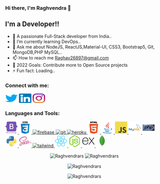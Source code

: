 ### Hi there, I'm Raghvendra 👋

## I'm a Developer!!

- 🔭 A passionate Full-Stack developer from India..
- 🌱 I’m currently learning DevOps..
- 💬 Ask me about NodeJS, ReactJS,Material-UI, CSS3, Bootstrap5, Git, MongoDB,PHP MySQL..
- 📫 How to reach me Raghav26897@gmail.com
- 🥅 2022 Goals: Contribute more to Open Source projects
- ⚡ Fun fact: Loading.. 

<h3 align="left">Connect with me:</h3>
<p align="left">
<a href="https://twitter.com/vishen_raghav" target="blank"><img align="center" src="https://raw.githubusercontent.com/tanujdey7/tanujdey7/master/icon/twitter.svg" alt="tanujdey7" height="30" width="40" /></a>
<a href="https://www.linkedin.com/in/raghvendra-singh-a14109154/" target="blank"><img align="center" src="https://raw.githubusercontent.com/tanujdey7/tanujdey7/master/icon/linkedin.svg" alt="tanujdey7" height="30" width="40" /></a>
<a href="https://instagram.com/__raghvendra_" target="blank"><img align="center" src="https://raw.githubusercontent.com/tanujdey7/tanujdey7/master/icon/instagram.svg" alt="tanujdey7" height="30" width="40" /></a>


<h3 align="left">Languages and Tools:</h3>
<p align="left"> <a href="https://getbootstrap.com" target="_blank"> <img src="https://raw.githubusercontent.com/devicons/devicon/master/icons/bootstrap/bootstrap-plain-wordmark.svg" alt="bootstrap" width="40" height="40"/> </a> <a href="https://www.w3schools.com/css/" target="_blank"> <img src="https://raw.githubusercontent.com/devicons/devicon/master/icons/css3/css3-original-wordmark.svg" alt="css3" width="40" height="40"/> </a> <a href="https://firebase.google.com/" target="_blank"> <img src="https://www.vectorlogo.zone/logos/firebase/firebase-icon.svg" alt="firebase" width="40" height="40"/> </a> <a href="https://git-scm.com/" target="_blank"> <img src="https://www.vectorlogo.zone/logos/git-scm/git-scm-icon.svg" alt="git" width="40" height="40"/> </a> <a href="https://heroku.com" target="_blank"> <img src="https://www.vectorlogo.zone/logos/heroku/heroku-icon.svg" alt="heroku" width="40" height="40"/> </a> <a href="https://www.w3.org/html/" target="_blank"> <img src="https://raw.githubusercontent.com/devicons/devicon/master/icons/html5/html5-original-wordmark.svg" alt="html5" width="40" height="40"/> </a> <a href="https://www.java.com" target="_blank"> <img src="https://raw.githubusercontent.com/devicons/devicon/master/icons/java/java-original.svg" alt="java" width="40" height="40"/> </a> <a href="https://developer.mozilla.org/en-US/docs/Web/JavaScript" target="_blank"> <img src="https://raw.githubusercontent.com/devicons/devicon/master/icons/javascript/javascript-original.svg" alt="javascript" width="40" height="40"/> </a> <a href="https://www.mysql.com/" target="_blank"> <img src="https://raw.githubusercontent.com/devicons/devicon/master/icons/mysql/mysql-original-wordmark.svg" alt="mysql" width="40" height="40"/> </a> <a href="https://www.php.net" target="_blank"> <img src="https://raw.githubusercontent.com/devicons/devicon/master/icons/php/php-original.svg" alt="php" width="40" height="40"/> </a> <a href="https://www.python.org" target="_blank"> <img src="https://raw.githubusercontent.com/devicons/devicon/master/icons/python/python-original.svg" alt="python" width="40" height="40"/> </a> <a href="https://sass-lang.com" target="_blank"> <img src="https://raw.githubusercontent.com/devicons/devicon/master/icons/sass/sass-original.svg" alt="sass" width="40" height="40"/> </a> <a href="https://tailwindcss.com/" target="_blank"> <img src="https://www.vectorlogo.zone/logos/tailwindcss/tailwindcss-icon.svg" alt="tailwind" width="40" height="40"/> </a><a href="https://reactjs.org/" target="_blank"> <img src="https://github.com/devicons/devicon/blob/master/icons/react/react-original.svg" alt="tailwind" width="40" height="40"/> </a>
<a href="https://nodejs.org/" target="_blank"> <img src="https://github.com/devicons/devicon/blob/master/icons/nodejs/nodejs-original.svg" alt="tailwind" width="40" height="40"/> </a><a href="https://expressjs.com/" target="_blank"> <img src="https://github.com/devicons/devicon/blob/master/icons/express/express-original.svg" alt="tailwind" width="40" height="40"/> </a>
 <a href="https://mongodb.com/" target="_blank"> <img src="https://github.com/devicons/devicon/blob/master/icons/mongodb/mongodb-original.svg" alt="tailwind" width="40" height="40"/> </a>
</p> 
<p align="center">&nbsp;<img align="center" src="https://github-readme-stats.vercel.app/api/top-langs?username=Raghvendrars&show_icons=true&locale=en&layout=compact" alt="Raghvendrars"/> <img align="center" src="https://github-readme-stats.vercel.app/api?username=Raghvendrars&show_icons=true&locale=en" alt="Raghvendrars"/> </p>
<p align="center">&nbsp;<img align="center" src="https://github-readme-stats.vercel.app/api?username=Raghvendrars&show_icons=true&locale=en" alt="Raghvendrars"/></p>
 <p align="center">&nbsp;<img align="center" src="https://github-readme-streak-stats.herokuapp.com/?user=Raghvendrars&" alt="Raghvendrars" /></p>
